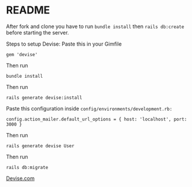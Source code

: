 # README

After fork and clone you have to run `bundle install` then `rails db:create` before starting the server.

Steps to setup Devise:
Paste this in your Gimfile 

```
gem 'devise'
```
Then run
```
bundle install
```
Then run 
```
rails generate devise:install
```
Paste this configuration inside `config/environments/development.rb:`
```
config.action_mailer.default_url_options = { host: 'localhost', port: 3000 }
```
Then run 
```
rails generate devise User
```
Then run
```
rails db:migrate
```

[Devise.com](https://github.com/plataformatec/devise)
